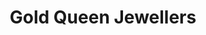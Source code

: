 ---
title: "Gold Queen Jewellers"
url: /karachi/gold-queen-jewellers-shop-no-26-uni-center-shahrah-e-iraq-opp-mehboob-cloth-market-saddar-artillery-maidan/
shop: jewelry
---